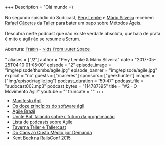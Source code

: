 +++
Description = "Olá mundo =)<br/><br/> No segundo episódio do Sudocast, [Pery Lemke](https://www.twitter.com/perylemke) e [Mário Silveira](https://www.twitter.com/dermarios) recebem [Rafael Cáceres](https://www.twitter.com/rafaelcaceres) da [Taller](https://taller.net.br/) para bater um bapo sobre Métodos Ágeis.<br/><br/> Descubra neste podcast que não existe verdade absoluta, que bala de prata é mito e ágil não se resume a Scrum.<br/><br/> Abertura: [Frabin](https://www.facebook.com/frabinmusic/) - [Kids From Outer Space](https://www.youtube.com/watch?v=FHLhpddkxGM)<br/><br/>"
aliases = ["/2"]
author = "Pery Lemke & Mário Silveira"
date = "2017-05-25T04:10:01-05:00"
episode = "2"
episode_image = "img/episode/thumbs/agile.jpg"
episode_banner = "img/episode/agile.jpg"
explicit = "no"
guests = ["rcaceres"]
sponsors = ["geekhunter"]
images = ["img/episode/agile.jpg"]
podcast_duration = "59:47"
podcast_file = "sudocast002.mp3"
podcast_bytes = "114787395"
title = "#2 - O Movimento Ágil!"
youtube = ""
truncate = ""
+++
* [Manifesto Ágil](http://www.manifestoagil.com.br/)
* [Os doze princípios do software ágil](http://www.manifestoagil.com.br/principios.html)
* [Agile Brazil](http://www.agilebrazil.com/)
* [Uncle Bob falando sobre o futuro da programação](https://www.youtube.com/watch?v=9Xy3QC7yxJw)
* [Lista de podcasts sobre Agile](https://www.infoq.com/br/articles/agile-podcasts)
* [Taverna Taller e Tallercast](http://blog.taller.net.br/tag/podcast/)
* [Do Caos ao Custo Médio por Demanda](http://biblioteca.taller.net.br/do-caos-ao-custo-medio-por-demanda)
* [Kent Beck na RailsConf 2015](https://www.youtube.com/watch?v=aApmOZwdPqA)
